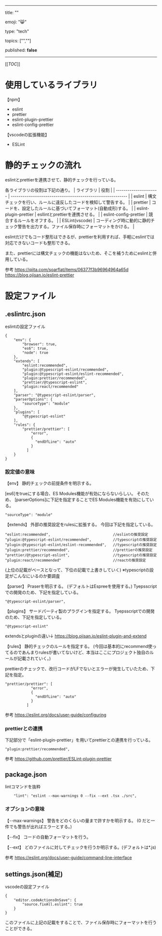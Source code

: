 ---

title: ""

emoji: "😸" 

type: "tech" 

topics: ["",""] 

published: **false** 

 ---



[[_TOC_]]

# 使用しているライブラリ
【npm】
- eslint
- prettier
- eslint-plugin-prettier
- eslint-config-prettier

【vscodeの拡張機能】
- ESLint

# 静的チェックの流れ
eslintとprettierを連携させて、静的チェックを行っている。

各ライブラリの役割は下記の通り。
| ライブラリ             | 役割                                                         |
| ---------------------- | ------------------------------------------------------------ |
| eslint                 | 構文チェックを行い、ルールに違反したコードを検知して警告する。 |
| prettier               | コードを、設定したルールに基づいてフォーマット(自動成形)する。 |
| eslint-plugin-prettier | esllintとprettierを連携させる。                              |
| eslint-config-prettier | 競合するルールをオフする。                                   |
| ESLint(vscode)         | コーディング時に動的に静的チェック警告を出力する。ファイル保存時にフォーマットをかける。 |

eslintだけでもコード整形はできるが、prettierを利用すれば、手軽にeslintでは対応できないコードも整形できる。

また、prettierには構文チェックの機能はないため、そこを補うためにeslintと併用している。

参考
https://qiita.com/soarflat/items/06377f3b96964964a65d
https://blog.ojisan.io/eslint-prettier

# 設定ファイル
## .eslintrc.json
eslintの設定ファイル
```
{
    "env": {
        "browser": true,
        "es6": true,
        "node": true
    },
    "extends": [
        "eslint:recommended",
        "plugin:@typescript-eslint/recommended",
        "plugin:@typescript-eslint/eslint-recommended",
        "plugin:prettier/recommended",
        "prettier/@typescript-eslint",
        "plugin:react/recommended"
    ],
    "parser": "@typescript-eslint/parser",
    "parserOptions": {
        "sourceType": "module"
    },
    "plugins": [
        "@typescript-eslint"
    ],
    "rules": {
        "prettier/prettier": [
            "error",
            {
              "endOfLine": "auto"
            }
          ]
    }
}
```
### 設定値の意味
【env】
静的チェックの前提条件を明示する。

[es6]をtrueにする場合、ES Modules機能が有効にならないらしい。
そのため、
[parserOptions]に下記を指定することでES Modules機能を有効にしている。
```
"sourceType": "module"
```

【extends】
外部の推奨設定をrulesに拡張する。
今回は下記を指定している。
```
"eslint:recommended",                             //eslintの推奨設定
"plugin:@typescript-eslint/recommended",          //typescriptの推奨設定
"plugin:@typescript-eslint/eslint-recommended",   //typescriptの推奨設定
"plugin:prettier/recommended",                    //prettierの推奨設定
"prettier/@typescript-eslint",                    //typescriptの推奨設定
"plugin:react/recommended"                        //reactの推奨設定
```
(上位の記載がベースとなって、下位の記載で上書きしていく)
※typescriptの設定がこんなにいるのか要調査

【parser】
Praserを明示する。
(デフォルトはEspreeを使用する。)
Tyepsscriptでの開発のため、下記を指定している。
```
"@typescript-eslint/parser",
```

【plugins】
サードパーティ製のプラグインを指定する。
Tyepsscriptでの開発のため、下記を指定している。
```
"@typescript-eslint"
```

extendsとpluginの違い↓
https://blog.ojisan.io/eslint-plugin-and-extend

【rules】
静的チェックのルールを指定する。
(今回は基本的にrecommend使ってるのであんまりrulesが書いてないけど、本当はここにプロジェクト独自のルールが記載されていく。)

prettierのチェックで、改行コードがLFでないとエラーが発生していたため、下記を指定。
```
"prettier/prettier": [
            "error",
            {
              "endOfLine": "auto"
            }
          ]
```

参考
https://eslint.org/docs/user-guide/configuring

### prettierとの連携
下記部分で「eslint-plugin-prettier」を用いてprettierとの連携を行っている。
```
"plugin:prettier/recommended",
```
参考
https://github.com/prettier/ESLint-plugin-prettier

## package.json
lintコマンドを抜粋
```
    "lint": "eslint --max-warnings 0 --fix --ext .tsx ./src",
```
### オプションの意味
【--max-warnings】
警告をどのくらいの量まで許すかを明示する。
(0 だと一件でも警告が出ればエラーとする。)

【--fix】
コードの自動フォーマットを行う。

【--ext】
どのファイルに対してチェックを行うか明示する。(デフォルトは*.js)

参考
https://eslint.org/docs/user-guide/command-line-interface

## settings.json(補足)
vscodeの設定ファイル
```
{
    "editor.codeActionsOnSave": {
        "source.fixAll.eslint": true
    }
}

```
このファイルに上記の記載をすることで、ファイル保存時にフォーマットを行うことができる。